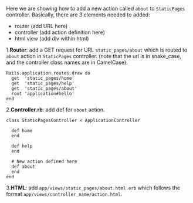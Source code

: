 Here we are showing how to add a new action called ```about``` to ```StaticPages``` controller. Basically, there are 3 elements needed to added:

* router (add URL here)
* controller (add action definition here)
* html view (add div within html)

1.**Router**: add a GET request for URL ```static_pages/about``` which is routed to ```about``` action in ```StaticPages``` controller. (note that the url is in snake_case, and the controller class names are in CamelCase).

```
Rails.application.routes.draw do
  get  'static_pages/home'
  get  'static_pages/help'
  get  'static_pages/about'
  root 'application#hello'
end
```

2.**Controller.rb**: add def for ```about``` action.

```
class StaticPagesController < ApplicationController

  def home
  end

  def help
  end

  # New action defined here
  def about
  end
end
```

3.**HTML**: add ```app/views/static_pages/about.html.erb``` which follows the format ```app/views/controller_name/action.html```.
